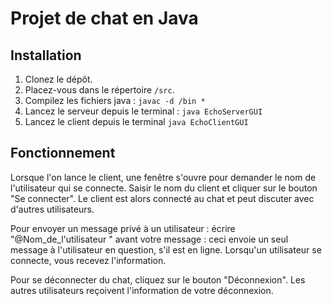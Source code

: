 # Projet de chat en Java

## Installation
1. Clonez le dépôt.
2. Placez-vous dans le répertoire ```/src```.
3. Compilez les fichiers java : ```javac -d /bin *```
4. Lancez le serveur depuis le terminal :
``` java EchoServerGUI ```
5. Lancez le client depuis le terminal
``` java EchoClientGUI ```

## Fonctionnement
Lorsque l'on lance le client, une fenêtre s'ouvre pour demander le nom de l'utilisateur qui se connecte. Saisir le nom du client et cliquer sur le bouton "Se connecter". Le client est alors connecté au chat et peut discuter avec d'autres utilisateurs.

Pour envoyer un message privé à un utilisateur : écrire "@Nom_de_l'utilisateur " avant votre message : ceci envoie un seul message à l'utilisateur en question, s'il est en ligne.
Lorsqu'un utilisateur se connecte, vous recevez l'information.

Pour se déconnecter du chat, cliquez sur le bouton "Déconnexion".
Les autres utilisateurs reçoivent l'information de votre déconnexion.